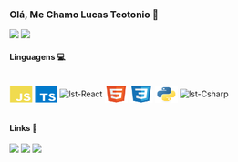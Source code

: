 ### Olá, Me Chamo Lucas Teotonio 👋

<div>
   <img height="160em" src="https://github-readme-stats.vercel.app/api?username=lucasteotonio7&show_icons=true&theme=tokyonight&include_all_commits=true&count_private=true&hide=stars"/>
   <img height="160em" src="https://github-readme-stats.vercel.app/api/top-langs/?username=lucasteotonio7&layout=compact&langs_count=7&theme=tokyonight"/>
<div/>
   
#### Linguagens 💻
   
<div style="display: inline_block"><br>
  <img align="center" alt="lst-Js" height="30" width="40" src="https://raw.githubusercontent.com/devicons/devicon/master/icons/javascript/javascript-plain.svg">
  <img align="center" alt="lst-Ts" height="30" width="40" src="https://raw.githubusercontent.com/devicons/devicon/master/icons/typescript/typescript-plain.svg">
  <img align="center" alt="lst-React" height="30" width="40" src="https://cdn.worldvectorlogo.com/logos/angular-icon-1.svg">
  <img align="center" alt="lst-HTML" height="30" width="40" src="https://raw.githubusercontent.com/devicons/devicon/master/icons/html5/html5-original.svg">
  <img align="center" alt="lst-CSS" height="30" width="40" src="https://raw.githubusercontent.com/devicons/devicon/master/icons/css3/css3-original.svg">
  <img align="center" alt="lst-Python" height="30" width="40" src="https://raw.githubusercontent.com/devicons/devicon/master/icons/python/python-original.svg">
  <img align="center" alt="lst-Csharp" height="30" width="40" src="https://iconape.com/wp-content/files/ha/55171/svg/django.svg">
</div>
<br>
   
#### Links 🔗
   
<div> 
  <a href="https://www.instagram.com/lucasteotonio7" target="_blank"><img src="https://img.shields.io/badge/-Instagram-%23E4405F?style=for-the-badge&logo=instagram&logoColor=white" target="_blank"></a>
  <a href = "mailto:lucas-santos-teo@hotmail.com"><img src="https://img.shields.io/badge/Outlook-0078D4?style=for-the-badge&logo=microsoft-outlook&logoColor=white" target="_blank"></a>
  <a href="https://www.linkedin.com/in/lucas-teotonio-25b2571a0/" target="_blank"><img src="https://img.shields.io/badge/-LinkedIn-%230077B5?style=for-the-badge&logo=linkedin&logoColor=white" target="_blank"></a>
</div>
